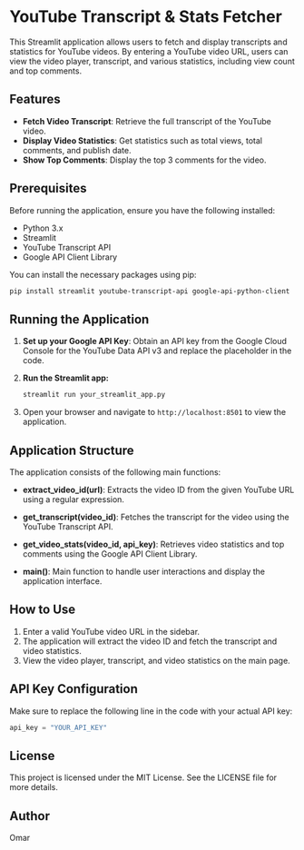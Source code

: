 

# YouTube Transcript & Stats Fetcher

This Streamlit application allows users to fetch and display transcripts and statistics for YouTube videos. By entering a YouTube video URL, users can view the video player, transcript, and various statistics, including view count and top comments.

## Features

- **Fetch Video Transcript**: Retrieve the full transcript of the YouTube video.
- **Display Video Statistics**: Get statistics such as total views, total comments, and publish date.
- **Show Top Comments**: Display the top 3 comments for the video.

## Prerequisites

Before running the application, ensure you have the following installed:

- Python 3.x
- Streamlit
- YouTube Transcript API
- Google API Client Library

You can install the necessary packages using pip:

```bash
pip install streamlit youtube-transcript-api google-api-python-client
```

## Running the Application

1. **Set up your Google API Key**: Obtain an API key from the Google Cloud Console for the YouTube Data API v3 and replace the placeholder in the code.

2. **Run the Streamlit app:**

   ```bash
   streamlit run your_streamlit_app.py
   ```

3. Open your browser and navigate to `http://localhost:8501` to view the application.

## Application Structure

The application consists of the following main functions:

- **extract_video_id(url)**: Extracts the video ID from the given YouTube URL using a regular expression.

- **get_transcript(video_id)**: Fetches the transcript for the video using the YouTube Transcript API.

- **get_video_stats(video_id, api_key)**: Retrieves video statistics and top comments using the Google API Client Library.

- **main()**: Main function to handle user interactions and display the application interface.

## How to Use

1. Enter a valid YouTube video URL in the sidebar.
2. The application will extract the video ID and fetch the transcript and video statistics.
3. View the video player, transcript, and video statistics on the main page.

## API Key Configuration

Make sure to replace the following line in the code with your actual API key:

```python
api_key = "YOUR_API_KEY"
```

## License

This project is licensed under the MIT License. See the LICENSE file for more details.

## Author

Omar
